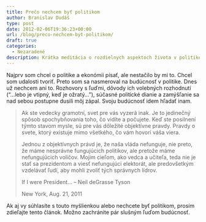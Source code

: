 ```yaml
---
title: Prečo nechcem byť politikom
author: Branislav Dudáš
type: post
date: 2012-02-06T19:36:23+00:00
url: /blog/preco-nechcem-byt-politikom/
draft: true
categories:
  - Nezaradené
description: Krátka meditácia o rozdielnych aspektoch života v politike a v popularizácii vedy od Neila deGrasse Tysona.
---
```

Najprv som chcel o politike a ekonómii písať, ale nestačilo by mi to. Chcel som udalosti tvoriť. Preto som sa nasmeroval na budúcnosť v politike. Dnes už nechcem ani to. Rozhovory s ľuďmi, dôvody ich volebných rozhodnutí (“&#8230;lebo je vtipný, keď je ožratý&#8230;”), súčasné politické dianie a zamýšľanie sa nad sebou postupne dusili môj zápal. Svoju budúcnosť idem hľadať inam.<!--more-->

> Ak ste vedecky gramotní, svet pre vás vyzerá inak. Je to jedinečný spôsob spochybňovania toho, čo vidíte a počujete. Keď ste posilnení týmto stavom mysle, sú pre vás dôležité objektívne pravdy. Pravdy o svete, ktorý existuje mimo všetkého, čo vám hovorí váša viera.
> 
> Jednou z objektívnych právd je, že naša vláda nefunguje, nie preto, že máme nesprávne fungujúcich politikov, ale pretože máme nefungujúcich voličov. Mojim cieľom, ako vedca a učiteľa, teda nie je stať sa prezidentom a viesť nefungujúci elektorát, ale predovšetkým vzdelávať ľudí, aby mohli zvoliť tých správnych lídrov.
> 
> If I were President&#8230; &#8211; Neil deGrasse Tyson
> 
> New York, Aug. 21, 2011

Ak aj vy súhlasíte s touto myšlienkou alebo nechcete byť politikom, prosím zdieľajte tento článok. Možno zachránite pár slušným ľuďom budúcnosť.